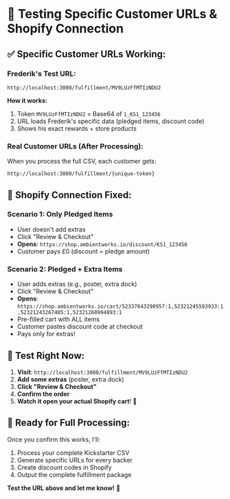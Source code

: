 # 🎯 **Testing Specific Customer URLs & Shopify Connection**

## ✅ **Specific Customer URLs Working:**

### **Frederik's Test URL:**
```
http://localhost:3000/fulfillment/MV9LUzFfMTIzNDU2
```

**How it works:**
1. Token `MV9LUzFfMTIzNDU2` = Base64 of `1_KS1_123456`
2. URL loads Frederik's specific data (pledged items, discount code)
3. Shows his exact rewards + store products

### **Real Customer URLs (After Processing):**
When you process the full CSV, each customer gets:
```
http://localhost:3000/fulfillment/{unique-token}
```

## 🛒 **Shopify Connection Fixed:**

### **Scenario 1: Only Pledged Items**
- User doesn't add extras
- Click "Review & Checkout" 
- **Opens**: `https://shop.ambientworks.io/discount/KS1_123456`
- Customer pays £0 (discount = pledge amount)

### **Scenario 2: Pledged + Extra Items**
- User adds extras (e.g., poster, extra dock)
- Click "Review & Checkout"
- **Opens**: `https://shop.ambientworks.io/cart/52337643290957:1,52321245593933:1,52321243267405:1,52321260994893:1`
- Pre-filled cart with ALL items
- Customer pastes discount code at checkout
- Pays only for extras!

## 🧪 **Test Right Now:**

1. **Visit**: `http://localhost:3000/fulfillment/MV9LUzFfMTIzNDU2`
2. **Add some extras** (poster, extra dock)
3. **Click "Review & Checkout"**
4. **Confirm the order**
5. **Watch it open your actual Shopify cart**! 🎯

## 🚀 **Ready for Full Processing:**

Once you confirm this works, I'll:
1. Process your complete Kickstarter CSV
2. Generate specific URLs for every backer
3. Create discount codes in Shopify
4. Output the complete fulfillment package

**Test the URL above and let me know!** 🛒
